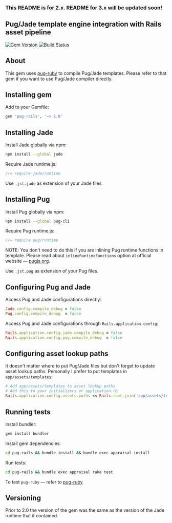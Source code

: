 ### This README is for 2.x. README for 3.x will be updated soon!

## Pug/Jade template engine integration with Rails asset pipeline

[![Gem Version](https://badge.fury.io/rb/pug-rails.svg)](https://badge.fury.io/rb/pug-rails)
[![Build Status](https://travis-ci.org/yivo/pug-rails.svg?branch=master)](https://travis-ci.org/yivo/pug-rails)

## About
This gem uses [pug-ruby](https://github.com/yivo/pug-ruby) to compile Pug/Jade templates. Please refer to that gem if you want to use Pug/Jade compiler directly.

## Installing gem
Add to your Gemfile:
```ruby
gem 'pug-rails', '~> 2.0'
```

## Installing Jade
Install Jade globally via npm:
```bash
npm install --global jade
```

Require Jade runtime.js:
```js
//= require jade/runtime
```

Use `.jst.jade` as extension of your Jade files.

## Installing Pug
Install Pug globally via npm:
```bash
npm install --global pug-cli
```

Require Pug runtime.js:
```js
//= require pug/runtime
```
NOTE: You don't need to do this if you are inlining Pug runtime functions in template. Please read about `inlineRuntimeFunctions` option at official website — [pugjs.org](http://pugjs.org).

Use `.jst.pug` as extension of your Pug files.

## Configuring Pug and Jade
Access Pug and Jade configurations directly:
```ruby
Jade.config.compile_debug = false
Pug.config.compile_debug  = false
```

Access Pug and Jade configurations through `Rails.application.config`:
```ruby
Rails.application.config.jade.compile_debug = false
Rails.application.config.pug.compile_debug  = false
```

## Configuring asset lookup paths
It doesn't matter where to put Pug/Jade files but don't forget to update asset lookup paths. 
Personally I prefer to put templates in `app/assets/templates`:
```ruby
# Add app/assets/templates to asset lookup paths
# Add this to your initializers or application.rb
Rails.application.config.assets.paths << Rails.root.join('app/assets/templates')
```

## Running tests
Install bundler:
```bash
gem install bundler
```

Install gem dependencies:
```bash
cd pug-rails && bundle install && bundle exec appraisal install
```

Run tests:
```bash
cd pug-rails && bundle exec appraisal rake test
```

To test `pug-ruby` — refer to [pug-ruby](https://github.com/yivo/pug-ruby)

## Versioning
Prior to 2.0 the version of the gem was the same as the version of the Jade runtime that it contained.

